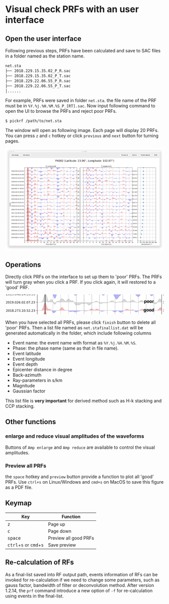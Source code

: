 
# Visual check PRFs with an user interface

## Open the user interface
Following previous steps, PRFs have been calculated and save to SAC files in a folder named as the station name.

```
net.sta
├── 2018.229.15.35.02_P_R.sac
├── 2018.229.15.35.02_P_T.sac
├── 2018.229.22.06.55_P_R.sac
├── 2018.229.22.06.55_P_T.sac
│......
```

For example, PRFs were saved in folder `net.sta`. the file name of the PRF must be in `%Y.%j.%H.%M.%S_P_[RT].sac`. Now input following command to open the UI to browse the PRFs and reject poor PRFs.

```
$ pickrf /path/to/net.sta
```

The window will open as following image. Each page will display 20 PRFs. You can press `z` and `c` hotkey or click `previous` and `next` button for turning pages.

![](/_static/pickrf.png)


## Operations
Directly click PRFs on the interface to set up them to 'poor' PRFs. The PRFs will turn gray when you click a PRF. If you click again, it will restored to a 'good' PRF.

![](/_static/click.png)

When you have selected all PRFs, please click `finish` button to delete all 'poor' PRFs. Then a list file named as `net.stafinallist.dat` will be generated automatically in the folder, which include following columns

- Event name: the event name with format as `%Y.%j.%H.%M.%S`.
- Phase: the phase name (same as that in file name).
- Event latitude
- Event longitude
- Event depth
- Epicenter distance in degree
- Back-azimuth
- Ray-parameters in s/km
- Magnitude
- Gaussian factor

This list file is **very important** for derived method such as H-k stacking and CCP stacking.

## Other functions

### enlarge and reduce visual amplitudes of the waveforms

Buttons of `Amp enlarge` and `Amp reduce` are available to control the visual amplitudes.

### Preview all PRFs
the `space` hotkey and `preview` button provide a function to plot all 'good' PRFs. Use `ctrl+s` on Linux/Windows and `cmd+s` on MacOS to save this figure as a PDF file.

## Keymap

| Key | Function |
| ------ | ------ |
| <kbd>z</kbd> | Page up |
| <kbd>c</kbd> | Page down |
| <kbd>space</kbd> | Preview all good PRFs |
|<kbd>ctrl</kbd>+<kbd>s</kbd> or <kbd>cmd</kbd>+<kbd>s</kbd> | Save preview |

## Re-calculation of RFs

As a final-list saved into RF output path, events information of RFs can be invoked for re-calculation if we need to change some parameters, such as gauss factor, bandwidth of filter or deconvolution method. After version 1.2.14, the `prf` command introduce a new option of `-f` for  re-calculation using events in the final-list.
